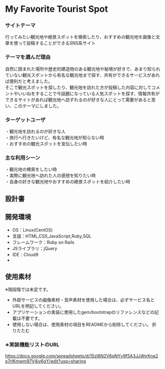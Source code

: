 # My Favorite Tourist Spot
### サイトテーマ
行ってみたい観光地や絶景スポットを検索したり、おすすめの観光地を画像と文章を使って投稿することができるSNS系サイト
### テーマを選んだ理由
自然に囲まれた場所や歴史的建造物のある観光地や秘境が好きで、あまり知られていない観光スポットから有名な観光地まで探す、共有ができるサービスがあれば便利だと考えました。<br>
そこで観光スポットを探したり、観光地を訪れた方が投稿した内容に対してコメントやいいねをすることで今話題になっている人気スポットを探す、情報共有ができるサイトがあれば観光地へ訪ずれるのが好きな人にとって需要があると思い、このテーマにしました。
### ターゲットユーザ
・観光地を訪れるのが好きな人<br>
・旅行へ行きたいけど、有名な観光地が知らない時<br>
・おすすめの観光スポットを宣伝したい時<br>
### 主な利用シーン
・観光地の検索をしたい時<br>
・実際に観光地へ訪れた人の感想を知りたい時<br>
・自身の好きな観光地やおすすめの絶景スポットを紹介したい時
## 設計書
<!--テーマを設定・提出する時点では不要です-->
## 開発環境
- OS：Linux(CentOS)
- 言語：HTML,CSS,JavaScript,Ruby,SQL
- フレームワーク：Ruby on Rails
- JSライブラリ：jQuery
- IDE：Cloud9
- 
## 使用素材
※現段階では未定です。
- 外部サービスの画像素材・音声素材を使用した場合は、必ずサービス名とURLを明記してください。
- アプリケーションの実装に使用したgem/bootstrapのリファレンスなどの記載は不要です。
- 使用しない場合は、使用素材の項目をREADMEから削除してください。
折りたたむ

### ※実装機能リストのURL
https://docs.google.com/spreadsheets/d/15zl8N2V6qNYy9f5A3JJ4hrKne2e7rIKmwm97V4jv6gY/edit?usp=sharing